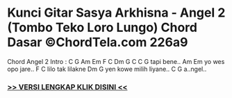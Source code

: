 
 # Kunci Gitar Sasya Arkhisna - Angel 2 (Tombo Teko Loro Lungo) Chord Dasar ©ChordTela.com 226a9


Chord Angel 2 Intro : C G Am Em F C Dm G C C G tapi bene.. Am Em yo wes opo jare.. F C lilo tak lilakne Dm G yen kowe milih liyane.. C G a..ngel..

###  <a href="https://shortlighzx.web.app?sq=Kunci Gitar Sasya Arkhisna - Angel 2 (Tombo Teko Loro Lungo) Chord Dasar ©ChordTela.com"> >> VERSI LENGKAP KLIK DISINI << </a>
